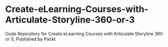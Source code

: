 


# Create-eLearning-Courses-with-Articulate-Storyline-360-or-3
Code Repository for Create eLearning Courses with Articulate Storyline 360 or 3, Published by Packt
